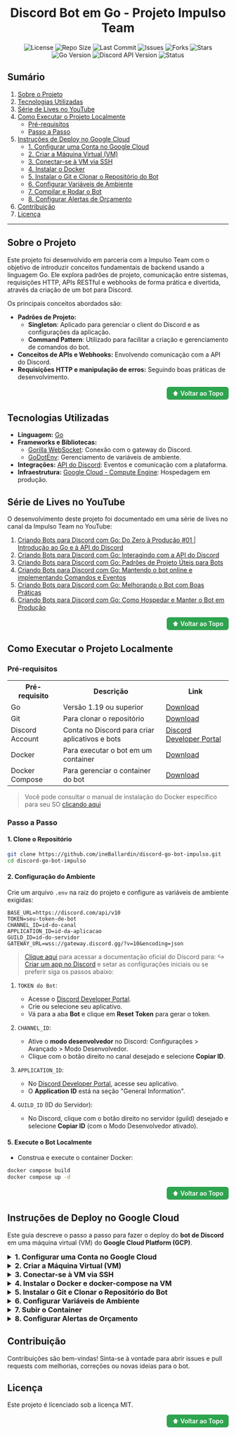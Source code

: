 <H1 align="center"> Discord Bot em Go - Projeto Impulso Team </H1>
<p align="center">
  <img src="https://img.shields.io/github/license/ineBallardin/discord-go-bot-impulso" alt="License">
  <img src="https://img.shields.io/github/repo-size/ineBallardin/discord-go-bot-impulso" alt="Repo Size">
  <img src="https://img.shields.io/github/last-commit/ineBallardin/discord-go-bot-impulso" alt="Last Commit">
  <img src="https://img.shields.io/github/issues/ineBallardin/discord-go-bot-impulso" alt="Issues">
  <img src="https://img.shields.io/github/forks/ineBallardin/discord-go-bot-impulso" alt="Forks">
  <img src="https://img.shields.io/github/stars/ineBallardin/discord-go-bot-impulso" alt="Stars">
  <img src="https://img.shields.io/badge/Go-1.19%2B-blue" alt="Go Version">
  <img src="https://img.shields.io/badge/Discord-API%20v10-blueviolet" alt="Discord API Version">
  <img src="https://img.shields.io/badge/Status-Em%20Desenvolvimento-yellow" alt="Status">
</p>

## **Sumário**

1. [Sobre o Projeto](#sobre-o-projeto)
2. [Tecnologias Utilizadas](#tecnologias-utilizadas)
3. [Série de Lives no YouTube](#série-de-lives-no-youtube)
4. [Como Executar o Projeto Localmente](#como-executar-o-projeto-localmente)
   - [Pré-requisitos](#pré-requisitos)
   - [Passo a Passo](#passo-a-passo)
5. [Instruções de Deploy no Google Cloud](#instruções-de-deploy-no-google-cloud)
   - [1. Configurar uma Conta no Google Cloud](#1)
   - [2. Criar a Máquina Virtual (VM)](#2)
   - [3. Conectar-se à VM via SSH](#3)
   - [4. Instalar o Docker](#4)
   - [5. Instalar o Git e Clonar o Repositório do Bot](#5)
   - [6. Configurar Variáveis de Ambiente](#6)
   - [7. Compilar e Rodar o Bot](#7)
   - [8. Configurar Alertas de Orçamento](#8)
6. [Contribuição](#contribuição)
7. [Licença](#licença)

---
## Sobre o Projeto
Este projeto foi desenvolvido em parceria com a Impulso Team com o objetivo de introduzir conceitos fundamentais de backend usando a linguagem Go. Ele explora padrões de projeto, comunicação entre sistemas, requisições HTTP, APIs RESTful e webhooks de forma prática e divertida, através da criação de um bot para Discord.

Os principais conceitos abordados são:
- **Padrões de Projeto:**
  - **Singleton**: Aplicado para gerenciar o client do Discord e as configurações da aplicação.
  - **Command Pattern**: Utilizado para facilitar a criação e gerenciamento de comandos do bot.
- **Conceitos de APIs e Webhooks:** Envolvendo comunicação com a API do Discord.
- **Requisições HTTP e manipulação de erros:** Seguindo boas práticas de desenvolvimento.
<div align="right">
  <a href="#discord-bot-em-go---projeto-impulso-team" style="
    display: inline-block;
    padding: 6px 12px;
    font-size: 14px;
    font-weight: 600;
    color: #ffffff;
    background-color: #2ea44f;
    border-radius: 6px;
    text-decoration: none;
    box-shadow: 0 1px 2px rgba(27, 31, 35, 0.1);
  ">⬆ Voltar ao Topo</a>
</div>

## Tecnologias Utilizadas

- **Linguagem:** [Go](https://go.dev)
- **Frameworks e Bibliotecas:**
  - [Gorilla WebSocket](https://github.com/gorilla/websocket): Conexão com o gateway do Discord.
  - [GoDotEnv](https://github.com/joho/godotenv): Gerenciamento de variáveis de ambiente.
- **Integrações:** [API do Discord](https://discord.com/developers/docs/reference): Eventos e comunicação com a plataforma.
- **Infraestrutura:** [Google Cloud - Compute Engine](https://console.cloud.google.com/compute): Hospedagem em produção.

## Série de Lives no YouTube
O desenvolvimento deste projeto foi documentado em uma série de lives no canal da Impulso Team no YouTube:

1. [Criando Bots para Discord com Go: Do Zero à Produção #01 | Introdução ao Go e à API do Discord](https://youtu.be/QQgyFL6kBXU)
2. [Criando Bots para Discord com Go: Interagindo com a API do Discord](https://www.youtube.com/watch?v=XYgBLc2cYJM)
3. [Criando Bots para Discord com Go: Padrões de Projeto Úteis para Bots](https://www.youtube.com/watch?v=GDA1Yr6rwDI)
4. [Criando Bots para Discord com Go: Mantendo o bot online e implementando Comandos e Eventos](https://www.youtube.com/watch?v=p4cjIP6wqqU)
5. [Criando Bots para Discord com Go: Melhorando o Bot com Boas Práticas](https://www.youtube.com/watch?v=DyItWMsoJq4&t)
6. [Criando Bots para Discord com Go: Como Hospedar e Manter o Bot em Produção](https://www.youtube.com/watch?v=o6bDoaCvo3A)
<div align="right">
  <a href="#discord-bot-em-go---projeto-impulso-team" style="
    display: inline-block;
    padding: 6px 12px;
    font-size: 14px;
    font-weight: 600;
    color: #ffffff;
    background-color: #2ea44f;
    border-radius: 6px;
    text-decoration: none;
    box-shadow: 0 1px 2px rgba(27, 31, 35, 0.1);
  ">⬆ Voltar ao Topo</a>
</div>

## Como Executar o Projeto Localmente

### Pré-requisitos
<table>
  <tr>
    <th>Pré-requisito</th>
    <th>Descrição</th>
    <th>Link</th>
  </tr>
  <tr>
    <td>Go</td>
    <td>Versão 1.19 ou superior</td>
    <td><a href="https://golang.org/">Download</a></td>
  </tr>
  <tr>
    <td>Git</td>
    <td>Para clonar o repositório</td>
    <td><a href="https://git-scm.com/">Download</a></td>
  </tr>
  <tr>
    <td>Discord Account</td>
    <td>Conta no Discord para criar aplicativos e bots</td>
    <td><a href="https://discord.com/developers/applications">Discord Developer Portal</a></td>
  </tr>
    <tr>
    <td>Docker</td>
    <td>Para executar o bot em um container</td>
    <td><a href="https://www.docker.com/">Download</a></td>
  </tr>
  <tr>
    <td>Docker Compose</td>
    <td>Para gerenciar o container do bot</td>
    <td><a href="https://docs.docker.com/compose/">Download</a></td>
  </tr>
</table>

> Você pode consultar o manual de instalação do Docker específico para seu SO [clicando aqui](https://docs.docker.com/engine/install/)

### Passo a Passo

#### 1. Clone o Repositório
```bash
git clone https://github.com/ineBallardin/discord-go-bot-impulso.git
cd discord-go-bot-impulso
```

#### 2. Configuração do Ambiente
Crie um arquivo `.env` na raiz do projeto e configure as variáveis de ambiente exigidas:
```env
BASE_URL=https://discord.com/api/v10
TOKEN=seu-token-de-bot
CHANNEL_ID=id-do-canal
APPLICATION_ID=id-da-aplicacao
GUILD_ID=id-do-servidor
GATEWAY_URL=wss://gateway.discord.gg/?v=10&encoding=json
```
> [Clique aqui](https://discord.com/developers/docs) para acessar a  documentação oficial do Discord para:
> ↪ [Criar um app no Discord](https://discord.com/developers/docs/quick-start/getting-started#step-1-creating-an-app) e setar as configurações iniciais ou se preferir siga os passos abaixo:
1. `TOKEN do Bot`:
   - Acesse o [Discord Developer Portal](https://discord.com/developers/applications).
   - Crie ou selecione seu aplicativo.
   - Vá para a aba **Bot** e clique em **Reset Token** para gerar o token.

2. `CHANNEL_ID`:
   - Ative o **modo desenvolvedor** no Discord: Configurações > Avançado > Modo Desenvolvedor.
   - Clique com o botão direito no canal desejado e selecione **Copiar ID**.

3. `APPLICATION_ID`:
   - No [Discord Developer Portal](https://discord.com/developers/applications), acesse seu aplicativo.
   - O **Application ID** está na seção "General Information".

4. `GUILD_ID` (ID do Servidor):
   - No Discord, clique com o botão direito no servidor (guild) desejado e selecione **Copiar ID** (com o Modo Desenvolvedor ativado).

#### 5. Execute o Bot Localmente
- Construa e execute o container Docker:
```bash
docker compose build
docker compose up -d
```

<div align="right">
  <a href="#discord-bot-em-go---projeto-impulso-team" style="
    display: inline-block;
    padding: 6px 12px;
    font-size: 14px;
    font-weight: 600;
    color: #ffffff;
    background-color: #2ea44f;
    border-radius: 6px;
    text-decoration: none;
    box-shadow: 0 1px 2px rgba(27, 31, 35, 0.1);
  ">⬆ Voltar ao Topo</a>
</div>

## Instruções de Deploy no Google Cloud

Este guia descreve o passo a passo para fazer o deploy do **bot de Discord** em uma máquina virtual (VM) do **Google Cloud Platform (GCP)**.

<details id="1"> <summary style="font-size: 1.15em; font-weight: bold;">1. Configurar uma Conta no Google Cloud</summary>

- Acesse o [Google Cloud Console](https://console.cloud.google.com/welcome?hl=pt).
- Crie uma conta ou faça login com sua conta existente.
- Adicione uma forma de pagamento (necessária para ativar o Free Tier, mas você não será cobrado se seguir os limites gratuitos).
> **O Google Cloud oferece um Free Tier com limites gratuitos, como 1 VM e2-micro e 30 GB de armazenamento padrão. Confira os detalhes completos [neste link oficial](https://cloud.google.com/free/docs/free-cloud-features).**
<div align="right">
  <a href="#discord-bot-em-go---projeto-impulso-team" style="
    display: inline-block;
    padding: 6px 12px;
    font-size: 14px;
    font-weight: 600;
    color: #ffffff;
    background-color: #2ea44f;
    border-radius: 6px;
    text-decoration: none;
    box-shadow: 0 1px 2px rgba(27, 31, 35, 0.1);
  ">⬆ Voltar ao Topo</a>
</div>
</details>

<details id="2"> <summary style="font-size: 1.15em; font-weight: bold;">2. Criar a Máquina Virtual (VM)</summary>

- No Google Cloud Console, acesse **Compute Engine** > **Instâncias de VM**.
- Clique em **"Criar Instância"**.
- Configure a instância da seguinte maneira:
  - **Nome:** `discord-go-bot-impulso`
  - **Região:** `us-west1` (Oregon) ou outra região compatível com o Free Tier.
  - **Série:** `E2`
  - **Tipo de máquina:** `e2-micro` (1 vCPU, 0.6 GB de memória — compatível com o Free Tier).
- Na seção **SO e Armazenamento**:
  - **Sistema operacional:** Ubuntu 20.04 LTS.
  - **Tipo de disco:** Disco permanente padrão.
  - **Tamanho do disco:** `10 GB` (dentro do limite do Free Tier).
- Clique em **Criar** e aguarde a inicialização da VM.
<div align="right">
  <a href="#discord-bot-em-go---projeto-impulso-team" style="
    display: inline-block;
    padding: 6px 12px;
    font-size: 14px;
    font-weight: 600;
    color: #ffffff;
    background-color: #2ea44f;
    border-radius: 6px;
    text-decoration: none;
    box-shadow: 0 1px 2px rgba(27, 31, 35, 0.1);
  ">⬆ Voltar ao Topo</a>
</div>
</details>


<details id="3"> <summary style="font-size: 1.15em; font-weight: bold;">3. Conectar-se à VM via SSH</summary>

- No [Google Cloud Console](https://console.cloud.google.com/welcome?hl=pt), acesse a página **Compute Engine** > **Instâncias de VM**.
- Na lista de instâncias, localize a sua VM `discord-go-bot-impulso`.
- Clique em **"Conectar"** > **"Abrir em uma nova janela de terminal SSH"**.
<div align="right">
  <a href="#discord-bot-em-go---projeto-impulso-team" style="
    display: inline-block;
    padding: 6px 12px;
    font-size: 14px;
    font-weight: 600;
    color: #ffffff;
    background-color: #2ea44f;
    border-radius: 6px;
    text-decoration: none;
    box-shadow: 0 1px 2px rgba(27, 31, 35, 0.1);
  ">⬆ Voltar ao Topo</a>
</div>
</details>

<details id="4"> <summary style="font-size: 1.15em; font-weight: bold;">4. Instalar o Docker e docker-compose na VM</summary>

> Você encontra instruções de instalação do Docker para Debian [clicando aqui](https://docs.docker.com/engine/install/debian/)

### **1. Instale Dependências Necessárias**
- Execute:
```bash
sudo apt-get update
sudo apt-get install -y ca-certificates curl gnupg
```

---

### **2. Adicione a Chave GPG do Docker para Debian**

```bash
sudo install -m 0755 -d /etc/apt/keyrings
curl -fsSL https://download.docker.com/linux/debian/gpg | sudo gpg --dearmor -o /etc/apt/keyrings/docker.gpg
sudo chmod a+r /etc/apt/keyrings/docker.gpg
```

---

### **3. Configure o Repositório Correto para Debian**
- Adicione o repositório **Debian** e não Ubuntu:

```bash
echo \
  "deb [arch=$(dpkg --print-architecture) signed-by=/etc/apt/keyrings/docker.gpg] https://download.docker.com/linux/debian \
  $(lsb_release -cs) stable" | sudo tee /etc/apt/sources.list.d/docker.list > /dev/null
```

---

### **4. Atualize os Pacotes e Instale o Docker**
- Atualize a lista de pacotes e instale o Docker:
```bash
sudo apt-get update
sudo apt-get install -y docker-ce docker-ce-cli containerd.io docker-buildx-plugin docker-compose-plugin
```

---

### **5. Adicione o Usuário ao Grupo Docker**
- Para evitar usar `sudo` ao rodar comandos do Docker, adicione seu usuário ao grupo `docker`:
```bash
sudo usermod -aG docker $USER
```

- Reinicie a sessão para que a mudança tenha efeito. Basta fechar o SSH e se conectar novamente.

---

### **6. Verifique a Instalação**
- Teste se o Docker está funcionando corretamente:

```bash
docker --version
docker compose --version
```
<div align="right">
  <a href="#discord-bot-em-go---projeto-impulso-team" style="
    display: inline-block;
    padding: 6px 12px;
    font-size: 14px;
    font-weight: 600;
    color: #ffffff;
    background-color: #2ea44f;
    border-radius: 6px;
    text-decoration: none;
    box-shadow: 0 1px 2px rgba(27, 31, 35, 0.1);
  ">⬆ Voltar ao Topo</a>
</div>
</details>

<details id="5"> <summary style="font-size: 1.15em; font-weight: bold;">5. Instalar o Git e Clonar o Repositório do Bot</summary>

- Instale o [Git](https://git-scm.com/downloads):
```bash
sudo apt install -y git
```
- Clone o repositório do bot:
```bash
git clone https://github.com/ineBallardin/discord-go-bot-impulso.git
cd discord-go-bot-impulso
```
- Baixe as dependências:
```bash
go mod tidy
```
<div align="right">
  <a href="#discord-bot-em-go---projeto-impulso-team" style="
    display: inline-block;
    padding: 6px 12px;
    font-size: 14px;
    font-weight: 600;
    color: #ffffff;
    background-color: #2ea44f;
    border-radius: 6px;
    text-decoration: none;
    box-shadow: 0 1px 2px rgba(27, 31, 35, 0.1);
  ">⬆ Voltar ao Topo</a>
</div>
</details>

<details id="6"> <summary style="font-size: 1.15em; font-weight: bold;">6. Configurar Variáveis de Ambiente</summary>

- Crie o arquivo `.env`:
```bash
nano .env
```
- Adicione as variáveis necessárias:
```env
BASE_URL=https://discord.com/api/v10
TOKEN=seu-token-do-bot
APPLICATION_ID=seu-application-id
GUILD_ID=seu-guild-id
GATEWAY_URL=wss://gateway.discord.gg/?v=10&encoding=json
```
- Salve (`Ctrl + O`, `Enter`) e feche o editor (`Ctrl + X`).
<div align="right">
  <a href="#discord-bot-em-go---projeto-impulso-team" style="
    display: inline-block;
    padding: 6px 12px;
    font-size: 14px;
    font-weight: 600;
    color: #ffffff;
    background-color: #2ea44f;
    border-radius: 6px;
    text-decoration: none;
    box-shadow: 0 1px 2px rgba(27, 31, 35, 0.1);
  ">⬆ Voltar ao Topo</a>
</div>
</details>

<details id="7"> <summary style="font-size: 1.15em; font-weight: bold;">7. Subir o Container</summary>

```bash
docker compose build
docker compose up -d
```
<div align="right">
  <a href="#discord-bot-em-go---projeto-impulso-team" style="
    display: inline-block;
    padding: 6px 12px;
    font-size: 14px;
    font-weight: 600;
    color: #ffffff;
    background-color: #2ea44f;
    border-radius: 6px;
    text-decoration: none;
    box-shadow: 0 1px 2px rgba(27, 31, 35, 0.1);
  ">⬆ Voltar ao Topo</a>
</div>
</details>

<details id="8"> <summary style="font-size: 1.15em; font-weight: bold;"><strong>8. Configurar Alertas de Orçamento</strong></summary>

Para evitar cobranças, configure alertas no Google Cloud:
- Acesse **Billing** > **Orçamentos e Alertas**.
- Crie um orçamento com o valor **US$ 0.00**.
- Configure notificações por e-mail.
Para mais informações sobre o Free Tier do Google Cloud, confira o [link oficial](https://cloud.google.com/free/docs/free-cloud-features).
<div align="right">
  <a href="#discord-bot-em-go---projeto-impulso-team" style="
    display: inline-block;
    padding: 6px 12px;
    font-size: 14px;
    font-weight: 600;
    color: #ffffff;
    background-color: #2ea44f;
    border-radius: 6px;
    text-decoration: none;
    box-shadow: 0 1px 2px rgba(27, 31, 35, 0.1);
  ">⬆ Voltar ao Topo</a>
</div>
</details>

## Contribuição
Contribuições são bem-vindas! Sinta-se à vontade para abrir issues e pull requests com melhorias, correções ou novas ideias para o bot.

## Licença
Este projeto é licenciado sob a licença MIT.
<div align="right">
  <a href="#discord-bot-em-go---projeto-impulso-team" style="
    display: inline-block;
    padding: 6px 12px;
    font-size: 14px;
    font-weight: 600;
    color: #ffffff;
    background-color: #2ea44f;
    border-radius: 6px;
    text-decoration: none;
    box-shadow: 0 1px 2px rgba(27, 31, 35, 0.1);
  ">⬆ Voltar ao Topo</a>
</div>

